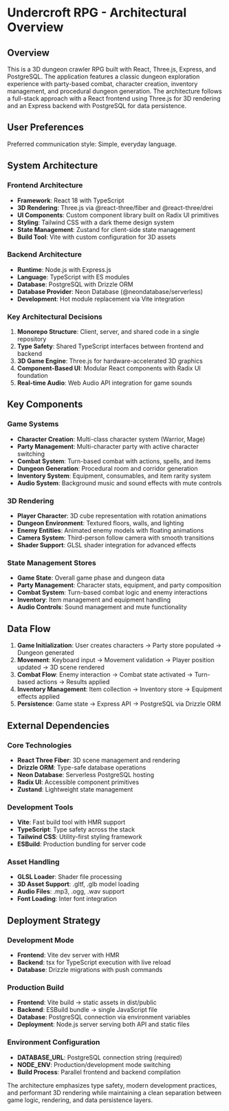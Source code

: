 # Undercroft RPG - Architectural Overview

## Overview

This is a 3D dungeon crawler RPG built with React, Three.js, Express, and PostgreSQL. The application features a classic dungeon exploration experience with party-based combat, character creation, inventory management, and procedural dungeon generation. The architecture follows a full-stack approach with a React frontend using Three.js for 3D rendering and an Express backend with PostgreSQL for data persistence.

## User Preferences

Preferred communication style: Simple, everyday language.

## System Architecture

### Frontend Architecture
- **Framework**: React 18 with TypeScript
- **3D Rendering**: Three.js via @react-three/fiber and @react-three/drei
- **UI Components**: Custom component library built on Radix UI primitives
- **Styling**: Tailwind CSS with a dark theme design system
- **State Management**: Zustand for client-side state management
- **Build Tool**: Vite with custom configuration for 3D assets

### Backend Architecture
- **Runtime**: Node.js with Express.js
- **Language**: TypeScript with ES modules
- **Database**: PostgreSQL with Drizzle ORM
- **Database Provider**: Neon Database (@neondatabase/serverless)
- **Development**: Hot module replacement via Vite integration

### Key Architectural Decisions

1. **Monorepo Structure**: Client, server, and shared code in a single repository
2. **Type Safety**: Shared TypeScript interfaces between frontend and backend
3. **3D Game Engine**: Three.js for hardware-accelerated 3D graphics
4. **Component-Based UI**: Modular React components with Radix UI foundation
5. **Real-time Audio**: Web Audio API integration for game sounds

## Key Components

### Game Systems
- **Character Creation**: Multi-class character system (Warrior, Mage)
- **Party Management**: Multi-character party with active character switching
- **Combat System**: Turn-based combat with actions, spells, and items
- **Dungeon Generation**: Procedural room and corridor generation
- **Inventory System**: Equipment, consumables, and item rarity system
- **Audio System**: Background music and sound effects with mute controls

### 3D Rendering
- **Player Character**: 3D cube representation with rotation animations
- **Dungeon Environment**: Textured floors, walls, and lighting
- **Enemy Entities**: Animated enemy models with floating animations
- **Camera System**: Third-person follow camera with smooth transitions
- **Shader Support**: GLSL shader integration for advanced effects

### State Management Stores
- **Game State**: Overall game phase and dungeon data
- **Party Management**: Character stats, equipment, and party composition
- **Combat System**: Turn-based combat logic and enemy interactions
- **Inventory**: Item management and equipment handling
- **Audio Controls**: Sound management and mute functionality

## Data Flow

1. **Game Initialization**: User creates characters → Party store populated → Dungeon generated
2. **Movement**: Keyboard input → Movement validation → Player position updated → 3D scene rendered
3. **Combat Flow**: Enemy interaction → Combat state activated → Turn-based actions → Results applied
4. **Inventory Management**: Item collection → Inventory store → Equipment effects applied
5. **Persistence**: Game state → Express API → PostgreSQL via Drizzle ORM

## External Dependencies

### Core Technologies
- **React Three Fiber**: 3D scene management and rendering
- **Drizzle ORM**: Type-safe database operations
- **Neon Database**: Serverless PostgreSQL hosting
- **Radix UI**: Accessible component primitives
- **Zustand**: Lightweight state management

### Development Tools
- **Vite**: Fast build tool with HMR support
- **TypeScript**: Type safety across the stack
- **Tailwind CSS**: Utility-first styling framework
- **ESBuild**: Production bundling for server code

### Asset Handling
- **GLSL Loader**: Shader file processing
- **3D Asset Support**: .gltf, .glb model loading
- **Audio Files**: .mp3, .ogg, .wav support
- **Font Loading**: Inter font integration

## Deployment Strategy

### Development Mode
- **Frontend**: Vite dev server with HMR
- **Backend**: tsx for TypeScript execution with live reload
- **Database**: Drizzle migrations with push commands

### Production Build
- **Frontend**: Vite build → static assets in dist/public
- **Backend**: ESBuild bundle → single JavaScript file
- **Database**: PostgreSQL connection via environment variables
- **Deployment**: Node.js server serving both API and static files

### Environment Configuration
- **DATABASE_URL**: PostgreSQL connection string (required)
- **NODE_ENV**: Production/development mode switching
- **Build Process**: Parallel frontend and backend compilation

The architecture emphasizes type safety, modern development practices, and performant 3D rendering while maintaining a clean separation between game logic, rendering, and data persistence layers.